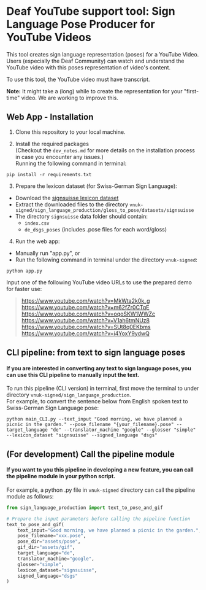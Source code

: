 # Deaf YouTube support tool: Sign Language Pose Producer for YouTube Videos  
This tool creates sign language representation (poses) for a YouTube Video. Users (especially the Deaf Community) can watch and understand the YouTube video with this poses representation of video's content.

To use this tool, the YouTube video must have transcript.  

**Note:** It might take a (long) while to create the representation for your "first-time" video. We are working to improve this.

## Web App - Installation 
1. Clone this repository to your local machine.

2. Install the required packages     
(Checkout the `dev_notes.md` for more details on the installation process in case you encounter any issues.)  
Running the following command in terminal:
```commandline
pip install -r requirements.txt
```


3. Prepare the lexicon dataset (for Swiss-German Sign Language):  
- Download the [signsuisse lexicon dataset](https://drive.usercontent.google.com/download?id=1sVEASYo7CRQ1xfaXgPO8Mg1r4Hpux-vh&export=download)
- Extract the downloaded files to the directory `vnuk-signed/sign_language_production/gloss_to_pose/datasets/signsuisse`
- The directory `signsuisse` data folder should contain:
  - `index.csv`
  - `de_dsgs_poses` (includes .pose files for each word/gloss)
4. Run the web app:
- Manually run "app.py", or
- Run the following command in terminal under the directory `vnuk-signed`:
```commandline
python app.py
```  
Input one of the following YouTube video URLs to use the prepared demo for faster use:
> https://www.youtube.com/watch?v=MkWta2k0k_g  
https://www.youtube.com/watch?v=m62fZr0CTqE  
https://www.youtube.com/watch?v=oqoSKW1WWZc  
https://www.youtube.com/watch?v=V1ah6tmNUz8  
https://www.youtube.com/watch?v=SUt8q0EKbms  
https://www.youtube.com/watch?v=i4YoxY9ydwQ  

## CLI pipeline: from text to sign language poses
#### If you are interested in converting any text to sign language poses, you can use this CLI pipeline to manually input the text.
To run this pipeline (CLI version) in terminal, first move the terminal to under directory `vnuk-signed/sign_language_production`.  
For example, to convert the sentence below from English spoken text to Swiss-German Sign Language pose:  
```commandline
python main_CLI.py --text_input "Good morning, we have planned a picnic in the garden." --pose_filename "{your_filename}.pose" --target_language "de" --translator_machine "google" --glosser "simple" --lexicon_dataset "signsuisse" --signed_language "dsgs" 
```

## (For development) Call the pipeline module
#### If you want to you this pipeline in developing a new feature, you can call the pipeline module in your python script.
For example, a python .py file in `vnuk-signed` directory can call the pipeline module as follows:
```python
from sign_language_production import text_to_pose_and_gif

# Prepare the input parameters before calling the pipeline function
text_to_pose_and_gif(
    text_input="Good morning, we have planned a picnic in the garden.",
    pose_filename="xxx.pose",
    pose_dir="assets/pose",
    gif_dir="assets/gif",
    target_language="de",
    translator_machine="google",
    glosser="simple",
    lexicon_dataset="signsuisse",
    signed_language="dsgs"
)
```
